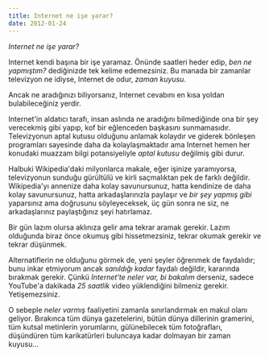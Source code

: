 ```yaml
---
title: Internet ne işe yarar?
date: 2012-01-24
---
```


*Internet ne işe yarar?*

Internet kendi başına bir işe yaramaz. Önünde saatleri heder edip, *ben
ne yapmıştım?* dediğinizde tek kelime edemezsiniz. Bu manada bir
zamanlar televizyon ne idiyse, Internet de odur, *zaman kuyusu.*

Ancak ne aradığınızı biliyorsanız, Internet cevabını en kısa yoldan
bulabileceğiniz yerdir.

Internet'in aldatıcı tarafı, insan aslında ne aradığını bilmediğinde ona
bir şey verecekmiş gibi yapıp, kof bir eğlenceden başkasını
sunmamasıdır. Televizyonun aptal kutusu olduğunu anlamak kolaydır ve
giderek bönleşen programları sayesinde daha da kolaylaşmaktadır ama
Internet hemen her konudaki muazzam bilgi potansiyeliyle *aptal kutusu*
değilmiş gibi durur.

Halbuki Wikipedia'daki milyonlarca makale, eğer işinize yaramıyorsa,
televizyonun sunduğu gürültülü ve kirli saçmalıktan pek de farklı
değildir. Wikipedia'yı annenize daha kolay savunursunuz, hatta kendinize
de daha kolay savunursunuz, hatta arkadaşlarınızla paylaşır ve *bir şey
yapmış gibi* yaparsınız ama doğrusunu söyleyeceksek, üç gün sonra ne
siz, ne arkadaşlarınız paylaştığınız şeyi hatırlamaz.

Bir gün lazım olursa aklınıza gelir ama tekrar aramak gerekir. Lazım
olduğunda biraz önce okumuş gibi hissetmezsiniz, tekrar okumak gerekir
ve tekrar düşünmek.

Alternatiflerin ne olduğunu görmek de, yeni şeyler öğrenmek de
faydalıdır; bunu inkar etmiyorum ancak *sanıldığı kadar* faydalı
değildir, kararında bırakmak gerekir. Çünkü *Internet'te neler var, bi
bakalım* derseniz, sadece YouTube'a dakikada *25 saatlik* video
yüklendiğini bilmeniz gerekir. Yetişemezsiniz.

O sebeple *neler varmış* faaliyetini zamanla sınırlandırmak en makul
olanı geliyor. Bırakınca tüm dünya gazetelerini, bütün dünya dillerinin
gramerini, tüm kutsal metinlerin yorumlarını, gülünebilecek tüm
fotoğrafları, düşündüren tüm karikatürleri buluncaya kadar dolmayan bir
zaman kuyusu…

